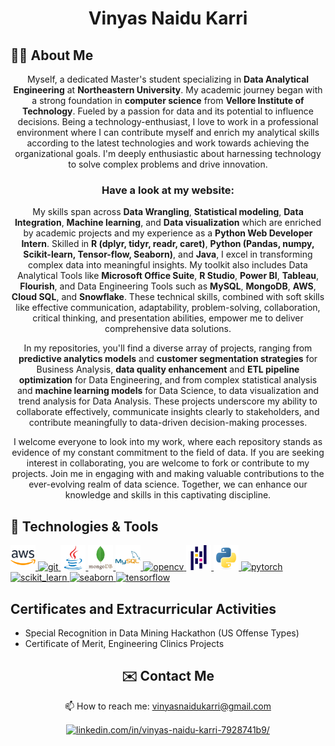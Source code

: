 <h1 align="center">Vinyas Naidu Karri</h1>
<h2>👨‍💻 About Me</h2>
<p align="center"> Myself, a dedicated Master's student specializing in <b>Data Analytical Engineering</b> at <b>Northeastern University</b>. My academic journey began with a strong foundation in <b>computer science</b> from <b>Vellore Institute of Technology</b>. Fueled by a passion for data and its potential to influence decisions. Being a technology-enthusiast, I love to work in a professional environment where I can contribute myself and enrich my analytical skills according to the latest technologies and work towards achieving the organizational goals. I'm deeply enthusiastic about harnessing technology to solve complex problems and drive innovation. </p>
<h3 align ="center"> Have a look at my website:  </h3>
<p align="center"> My skills span across <b>Data Wrangling</b>, <b>Statistical modeling</b>, <b>Data Integration</b>, <b>Machine learning</b>, and <b>Data visualization</b> which are enriched by academic projects and my experience as a <b>Python Web Developer Intern</b>. Skilled in <b>R (dplyr, tidyr, readr, caret)</b>, <b>Python (Pandas, numpy, Scikit-learn, Tensor-flow, Seaborn)</b>, and <b>Java</b>, I excel in transforming complex data into meaningful insights. My toolkit also includes Data Analytical Tools like <b>Microsoft Office Suite</b>, <b>R Studio</b>, <b>Power BI</b>, <b>Tableau</b>, <b>Flourish</b>, and Data Engineering Tools such as <b>MySQL</b>, <b>MongoDB</b>, <b>AWS</b>, <b>Cloud SQL</b>, and <b>Snowflake</b>. These technical skills, combined with soft skills like effective communication, adaptability, problem-solving, collaboration, critical thinking, and presentation abilities, empower me to deliver comprehensive data solutions. </p>

<p align="center"> In my repositories, you'll find a diverse array of projects, ranging from <b>predictive analytics models</b> and <b>customer segmentation strategies</b> for Business Analysis, <b>data quality enhancement</b> and <b>ETL pipeline optimization</b> for Data Engineering, and from complex statistical analysis and <b>machine learning models</b> for Data Science, to data visualization and trend analysis for Data Analysis. These projects underscore my ability to collaborate effectively, communicate insights clearly to stakeholders, and contribute meaningfully to data-driven decision-making processes. </p>

<p align="center"> I welcome everyone to look into my work, where each repository stands as evidence of my constant commitment to the field of data. If you are seeking interest in collaborating, you are welcome to fork or contribute to my projects. Join me in engaging with and making valuable contributions to the ever-evolving realm of data science. Together, we can enhance our knowledge and skills in this captivating discipline. </p>

<h2>🔧 Technologies & Tools</h2>
<p align="left"> <a href="https://aws.amazon.com" target="_blank" rel="noreferrer"> <img src="https://raw.githubusercontent.com/devicons/devicon/master/icons/amazonwebservices/amazonwebservices-original-wordmark.svg" alt="aws" width="40" height="40"/> </a> <a href="https://git-scm.com/" target="_blank" rel="noreferrer"> <img src="https://www.vectorlogo.zone/logos/git-scm/git-scm-icon.svg" alt="git" width="40" height="40"/> </a> <a href="https://www.java.com" target="_blank" rel="noreferrer"> <img src="https://raw.githubusercontent.com/devicons/devicon/master/icons/java/java-original.svg" alt="java" width="40" height="40"/> </a> <a href="https://www.mongodb.com/" target="_blank" rel="noreferrer"> <img src="https://raw.githubusercontent.com/devicons/devicon/master/icons/mongodb/mongodb-original-wordmark.svg" alt="mongodb" width="40" height="40"/> </a> <a href="https://www.mysql.com/" target="_blank" rel="noreferrer"> <img src="https://raw.githubusercontent.com/devicons/devicon/master/icons/mysql/mysql-original-wordmark.svg" alt="mysql" width="40" height="40"/> </a> <a href="https://opencv.org/" target="_blank" rel="noreferrer"> <img src="https://www.vectorlogo.zone/logos/opencv/opencv-icon.svg" alt="opencv" width="40" height="40"/> </a> <a href="https://pandas.pydata.org/" target="_blank" rel="noreferrer"> <img src="https://raw.githubusercontent.com/devicons/devicon/2ae2a900d2f041da66e950e4d48052658d850630/icons/pandas/pandas-original.svg" alt="pandas" width="40" height="40"/> </a> <a href="https://www.python.org" target="_blank" rel="noreferrer"> <img src="https://raw.githubusercontent.com/devicons/devicon/master/icons/python/python-original.svg" alt="python" width="40" height="40"/> </a> <a href="https://pytorch.org/" target="_blank" rel="noreferrer"> <img src="https://www.vectorlogo.zone/logos/pytorch/pytorch-icon.svg" alt="pytorch" width="40" height="40"/> </a> <a href="https://scikit-learn.org/" target="_blank" rel="noreferrer"> <img src="https://upload.wikimedia.org/wikipedia/commons/0/05/Scikit_learn_logo_small.svg" alt="scikit_learn" width="40" height="40"/> </a> <a href="https://seaborn.pydata.org/" target="_blank" rel="noreferrer"> <img src="https://seaborn.pydata.org/_images/logo-mark-lightbg.svg" alt="seaborn" width="40" height="40"/> </a> <a href="https://www.tensorflow.org" target="_blank" rel="noreferrer"> <img src="https://www.vectorlogo.zone/logos/tensorflow/tensorflow-icon.svg" alt="tensorflow" width="40" height="40"/> </a> </p>
                                                                                                                                            
<h2 align="left">Certificates and Extracurricular Activities</h2>
<ul>
  <li>Special Recognition in Data Mining Hackathon (US Offense Types)</li>
  <li>Certificate of Merit, Engineering Clinics Projects</li>
</ul>

<h2 align="center">✉️ Contact Me</h2>
<p align="center">
  📫 How to reach me: <a href="mailto:vinyasnaidukarri@gmail.com">vinyasnaidukarri@gmail.com</a>
</p>
<p align="center">
<a href="https://www.linkedin.com/in/vinyas-naidu-karri-7928741b9/" target="blank"><img align="center" src="https://upload.wikimedia.org/wikipedia/commons/8/81/LinkedIn_icon.svg" alt="linkedin.com/in/vinyas-naidu-karri-7928741b9/" height="30" width="40" /></a>
</p>
